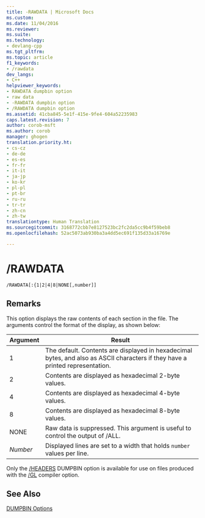 ```yaml
---
title: -RAWDATA | Microsoft Docs
ms.custom: 
ms.date: 11/04/2016
ms.reviewer: 
ms.suite: 
ms.technology:
- devlang-cpp
ms.tgt_pltfrm: 
ms.topic: article
f1_keywords:
- /rawdata
dev_langs:
- C++
helpviewer_keywords:
- RAWDATA dumpbin option
- raw data
- -RAWDATA dumpbin option
- /RAWDATA dumpbin option
ms.assetid: 41cba845-5e1f-415e-9fe4-604a52235983
caps.latest.revision: 7
author: corob-msft
ms.author: corob
manager: ghogen
translation.priority.ht:
- cs-cz
- de-de
- es-es
- fr-fr
- it-it
- ja-jp
- ko-kr
- pl-pl
- pt-br
- ru-ru
- tr-tr
- zh-cn
- zh-tw
translationtype: Human Translation
ms.sourcegitcommit: 3168772cbb7e8127523bc2fc2da5cc9b4f59beb8
ms.openlocfilehash: 52ac5073ab930ba3a4dd5ec691f135d33a16769e

---
```

# /RAWDATA
```  
/RAWDATA[:{1|2|4|8|NONE[,number]]  
```  
  
## Remarks  
 This option displays the raw contents of each section in the file. The arguments control the format of the display, as shown below:  
  
|Argument|Result|  
|--------------|------------|  
|1|The default. Contents are displayed in hexadecimal bytes, and also as ASCII characters if they have a printed representation.|  
|2|Contents are displayed as hexadecimal 2-byte values.|  
|4|Contents are displayed as hexadecimal 4-byte values.|  
|8|Contents are displayed as hexadecimal 8-byte values.|  
|NONE|Raw data is suppressed. This argument is useful to control the output of /ALL.|  
|*Number*|Displayed lines are set to a width that holds `number` values per line.|  
  
 Only the [/HEADERS](../../build/reference/headers.md) DUMPBIN option is available for use on files produced with the [/GL](../../build/reference/gl-whole-program-optimization.md) compiler option.  
  
## See Also  
 [DUMPBIN Options](../../build/reference/dumpbin-options.md)


<!--HONumber=Jan17_HO1-->


